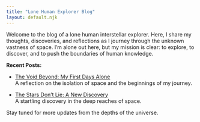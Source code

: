 ```yaml
---
title: "Lone Human Explorer Blog"
layout: default.njk
---
```


Welcome to the blog of a lone human interstellar explorer. Here, I share my thoughts, discoveries, and reflections as I journey through the unknown vastness of space. I’m alone out here, but my mission is clear: to explore, to discover, and to push the boundaries of human knowledge.

**Recent Posts:**

- [The Void Beyond: My First Days Alone](./blog/post1)  
  A reflection on the isolation of space and the beginnings of my journey.

- [The Stars Don’t Lie: A New Discovery](./blog/post2)  
  A startling discovery in the deep reaches of space.

Stay tuned for more updates from the depths of the universe.
